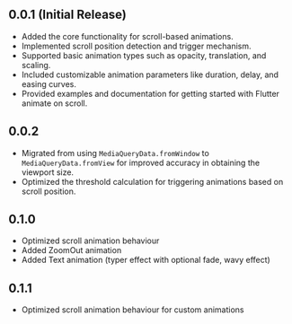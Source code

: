 ## 0.0.1 (Initial Release)

- Added the core functionality for scroll-based animations.
- Implemented scroll position detection and trigger mechanism.
- Supported basic animation types such as opacity, translation, and scaling.
- Included customizable animation parameters like duration, delay, and easing curves.
- Provided examples and documentation for getting started with Flutter animate on scroll.

## 0.0.2

- Migrated from using `MediaQueryData.fromWindow` to `MediaQueryData.fromView` for improved accuracy in obtaining the viewport size.
- Optimized the threshold calculation for triggering animations based on scroll position.

## 0.1.0

- Optimized scroll animation behaviour
- Added ZoomOut animation
- Added Text animation (typer effect with optional fade, wavy effect)

## 0.1.1

- Optimized scroll animation behaviour for custom animations